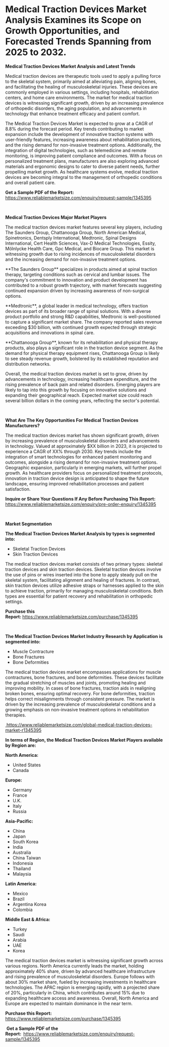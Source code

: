 <p><h1>Medical Traction Devices Market Analysis Examines its Scope on Growth Opportunities, and Forecasted Trends Spanning from 2025 to 2032.</h1></p><p><strong>Medical Traction Devices Market Analysis and Latest Trends</strong></p>
<p><p>Medical traction devices are therapeutic tools used to apply a pulling force to the skeletal system, primarily aimed at alleviating pain, aligning bones, and facilitating the healing of musculoskeletal injuries. These devices are commonly employed in various settings, including hospitals, rehabilitation centers, and home care environments. The market for medical traction devices is witnessing significant growth, driven by an increasing prevalence of orthopedic disorders, the aging population, and advancements in technology that enhance treatment efficacy and patient comfort.</p><p>The Medical Traction Devices Market is expected to grow at a CAGR of 8.8% during the forecast period. Key trends contributing to market expansion include the development of innovative traction systems with user-friendly features, increasing awareness about rehabilitation practices, and the rising demand for non-invasive treatment options. Additionally, the integration of digital technologies, such as telemedicine and remote monitoring, is improving patient compliance and outcomes. With a focus on personalized treatment plans, manufacturers are also exploring advanced materials and ergonomic designs to cater to diverse patient needs, further propelling market growth. As healthcare systems evolve, medical traction devices are becoming integral to the management of orthopedic conditions and overall patient care.</p></p>
<p><strong>Get a Sample PDF of the Report:&nbsp;</strong> <a href="https://www.reliablemarketsize.com/enquiry/request-sample/1345395?utm_campaign=2628&utm_medium=2&utm_source=Github&utm_content=ia&utm_term=19042025&utm_id=medical-traction-devices">https://www.reliablemarketsize.com/enquiry/request-sample/1345395</a></p>
<p>&nbsp;</p>
<p><strong>Medical Traction Devices Major Market Players</strong></p>
<p><p>The medical traction devices market features several key players, including The Saunders Group, Chattanooga Group, North American Medical, Spinetronics, Dentsply International, Medtronic, Spinal Designs International, Cert Health Sciences, Vax-D Medical Technologies, Essity, Mölnlycke Health Care, Gpc Medical, and Biocare Group. This market is witnessing growth due to rising incidences of musculoskeletal disorders and the increasing demand for non-invasive treatment options.</p><p>**The Saunders Group** specializes in products aimed at spinal traction therapy, targeting conditions such as cervical and lumbar issues. The company's commitment to innovation and product development has contributed to a robust growth trajectory, with market forecasts suggesting continued expansion driven by increasing awareness of non-surgical options.</p><p>**Medtronic**, a global leader in medical technology, offers traction devices as part of its broader range of spinal solutions. With a diverse product portfolio and strong R&D capabilities, Medtronic is well-positioned to capture a significant market share. The company reported sales revenue exceeding $30 billion, with continued growth expected through strategic acquisitions and innovations in spinal care.</p><p>**Chattanooga Group**, known for its rehabilitation and physical therapy products, also plays a significant role in the traction device segment. As the demand for physical therapy equipment rises, Chattanooga Group is likely to see steady revenue growth, bolstered by its established reputation and distribution networks.</p><p>Overall, the medical traction devices market is set to grow, driven by advancements in technology, increasing healthcare expenditure, and the rising prevalence of back pain and related disorders. Emerging players are likely to tap into this growth by focusing on innovative solutions and expanding their geographical reach. Expected market size could reach several billion dollars in the coming years, reflecting the sector's potential.</p></p>
<p>&nbsp;</p>
<p><strong>What Are The Key Opportunities For Medical Traction Devices Manufacturers?</strong></p>
<p><p>The medical traction devices market has shown significant growth, driven by increasing prevalence of musculoskeletal disorders and advancements in technology. Valued at approximately $XX billion in 2023, it is projected to experience a CAGR of XX% through 2030. Key trends include the integration of smart technologies for enhanced patient monitoring and outcomes, alongside a rising demand for non-invasive treatment options. Geographic expansion, particularly in emerging markets, will further propel growth. As healthcare providers focus on personalized treatment protocols, innovation in traction device design is anticipated to shape the future landscape, ensuring improved rehabilitation processes and patient satisfaction.</p></p>
<p><strong>Inquire or Share Your Questions If Any Before Purchasing This Report:</strong> <a href="https://www.reliablemarketsize.com/enquiry/pre-order-enquiry/1345395?utm_campaign=2628&utm_medium=2&utm_source=Github&utm_content=ia&utm_term=19042025&utm_id=medical-traction-devices">https://www.reliablemarketsize.com/enquiry/pre-order-enquiry/1345395</a></p>
<p>&nbsp;</p>
<p><strong>Market Segmentation</strong></p>
<p><strong>The Medical Traction Devices Market Analysis by types is segmented into:</strong></p>
<p><ul><li>Skeletal Traction Devices</li><li>Skin Traction Devices</li></ul></p>
<p><p>The medical traction devices market consists of two primary types: skeletal traction devices and skin traction devices. Skeletal traction devices involve the use of pins or wires inserted into the bone to apply steady pull on the skeletal system, facilitating alignment and healing of fractures. In contrast, skin traction devices utilize adhesive straps or harnesses applied to the skin to achieve traction, primarily for managing musculoskeletal conditions. Both types are essential for patient recovery and rehabilitation in orthopedic settings.</p></p>
<p><strong>Purchase this Report:&nbsp;</strong><a href="https://www.reliablemarketsize.com/purchase/1345395?utm_campaign=2628&utm_medium=2&utm_source=Github&utm_content=ia&utm_term=19042025&utm_id=medical-traction-devices">https://www.reliablemarketsize.com/purchase/1345395</a></p>
<p>&nbsp;</p>
<p><strong>The Medical Traction Devices Market Industry Research by Application is segmented into:</strong></p>
<p><ul><li>Muscle Contracture</li><li>Bone Fractures</li><li>Bone Deformities</li></ul></p>
<p><p>The medical traction devices market encompasses applications for muscle contractures, bone fractures, and bone deformities. These devices facilitate the gradual stretching of muscles and joints, promoting healing and improving mobility. In cases of bone fractures, traction aids in realigning broken bones, ensuring optimal recovery. For bone deformities, traction helps correct misalignments through consistent pressure. The market is driven by the increasing prevalence of musculoskeletal conditions and a growing emphasis on non-invasive treatment options in rehabilitation therapies.</p></p>
<p><a href="https://www.reliablemarketsize.com/global-medical-traction-devices-market-r1345395?utm_campaign=2628&utm_medium=2&utm_source=Github&utm_content=ia&utm_term=19042025&utm_id=medical-traction-devices">&nbsp;https://www.reliablemarketsize.com/global-medical-traction-devices-market-r1345395</a></p>
<p><strong>In terms of Region, the Medical Traction Devices Market Players available by Region are:</strong></p>
<p>
    <p> <strong> North America: </strong>
        <ul>
            <li>United States</li>
            <li>Canada</li>
        </ul>
        </p> 
    <p> <strong> Europe: </strong>
        <ul>
            <li>Germany</li>
            <li>France</li>
            <li>U.K.</li>
            <li>Italy</li>
            <li>Russia</li>
        </ul>
        </p> 
    <p> <strong> Asia-Pacific: </strong>
        <ul>
            <li>China</li>
            <li>Japan</li>
            <li>South Korea</li>
            <li>India</li>
            <li>Australia</li>
            <li>China Taiwan</li>
            <li>Indonesia</li>
            <li>Thailand</li>
            <li>Malaysia</li>
        </ul>
        </p> 
    <p> <strong> Latin America: </strong>
        <ul>
            <li>Mexico</li>
            <li>Brazil</li>
            <li>Argentina Korea</li>
            <li>Colombia</li>
        </ul>
        </p> 
    <p> <strong> Middle East & Africa: </strong>
        <ul>
            <li>Turkey</li>
            <li>Saudi</li>
            <li>Arabia</li>
            <li>UAE</li>
            <li>Korea</li>
        </ul>
    </p>
    </p>
<p><p>The medical traction devices market is witnessing significant growth across various regions. North America currently leads the market, holding approximately 40% share, driven by advanced healthcare infrastructure and rising prevalence of musculoskeletal disorders. Europe follows with about 30% market share, fueled by increasing investments in healthcare technologies. The APAC region is emerging rapidly, with a projected share of 20%, particularly in China, which contributes around 15% due to expanding healthcare access and awareness. Overall, North America and Europe are expected to maintain dominance in the near term.</p></p>
<p><strong>Purchase this Report: </strong><a href="https://www.reliablemarketsize.com/purchase/1345395?utm_campaign=2628&utm_medium=2&utm_source=Github&utm_content=ia&utm_term=19042025&utm_id=medical-traction-devices">https://www.reliablemarketsize.com/purchase/1345395</a></p>
<p>&nbsp;<strong>Get a Sample PDF of the Report:&nbsp;&nbsp;</strong><a href="https://www.reliablemarketsize.com/enquiry/request-sample/1345395?utm_campaign=2628&utm_medium=2&utm_source=Github&utm_content=ia&utm_term=19042025&utm_id=medical-traction-devices">https://www.reliablemarketsize.com/enquiry/request-sample/1345395</a></p>
<p><strong></strong></p>
<p><p></p><p></p><p></p></p>